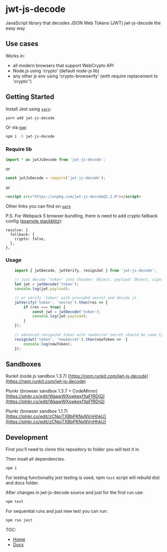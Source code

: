 # jwt-js-decode

JavaScript library that decodes JSON Web Tokens (JWT)
jwt-js-decode the easy way

## Use cases

Works in:
 - all modern browsers that support WebCrypto API
 - Node.js using 'crypto' (default node-js lib)
 - any other js env using 'crypto-browserify' (with require replacement to 'crypto'')
 
## Getting Started
    
Install Jest using [`yarn`](https://yarnpkg.com/en/package/jwt-js-decode):

```bash
yarn add jwt-js-decode
```

Or via [`npm`](https://www.npmjs.com/package/jwt-js-decode):

```bash
npm i -S jwt-js-decode
```

### Require lib
```javascript
import * as jwtJsDecode from 'jwt-js-decode';
```
or
```javascript
const jwtJsDecode = require('jwt-js-decode');
```
or
```html
<script src="https://unpkg.com/jwt-js-decode@1.2.0"></script>
```
Other links you can find on [`yarn`](https://yarnpkg.com/en/package/jwt-js-decode)

P.S. For Webpack 5 browser bundling, there is need to add crypto fallback config ([example stackblitz](https://stackblitz.com/edit/github-m1gvkd?file=webpack.config.js)):
```
resolve: {
  fallback: {
    crypto: false,
  },
},
```

### Usage

```javascript
    import { jwtDecode, jwtVerify, resignJwt } from 'jwt-js-decode';
    
    // just decode 'token' into {header: Object, payload: Object, signature: String}
    let jwt = jwtDecode('token');
    console.log(jwt.payload);

    // or verify 'token' with provided secret and decode it
    jwtVerify('token', 'secret').then(res => {
        if (res === true) {
            const jwt = jwtDecode('token');
            console.log(jwt.payload);
        }
    });
    
    // advanced resignJwt token with newSecret secret should be same type as jwt.header.alg
    resignJwt('token', 'newSecret').then(newToken =>  {
        console.log(newToken);
    });
```

## Sandboxes

Runkit (node.js sandbox 1.3.7)
[https://npm.runkit.com/jwt-js-decode](https://npm.runkit.com/jwt-js-decode)

Plunkr (browser sandbox 1.3.7 + CodeMirror)
[https://plnkr.co/edit/WaawWXswkexfXaFfRDjQ](https://plnkr.co/edit/WaawWXswkexfXaFfRDjQ)

Plunkr (browser sandbox 1.1.7)
[https://plnkr.co/edit/zCNpiTXBbPKNxNVnHhkU](https://plnkr.co/edit/zCNpiTXBbPKNxNVnHhkU)

## Development

First you'll need to clone this repository to folder you will test it in.

Then insall all dependencies.
```bash
npm i
```

For testing functionality jest testing is used, npm `test` script will rebuild dist and docs folder.

After changes in jwt-js-decode source and just for the first run use:
```bash
npm test
```

For sequential runs and just new test you can run:
```bash
npm run jest
```

TOC:

* [Home](https://github.com/tomitribe/jwt-js-decode)
* [Docs](/docs/)

